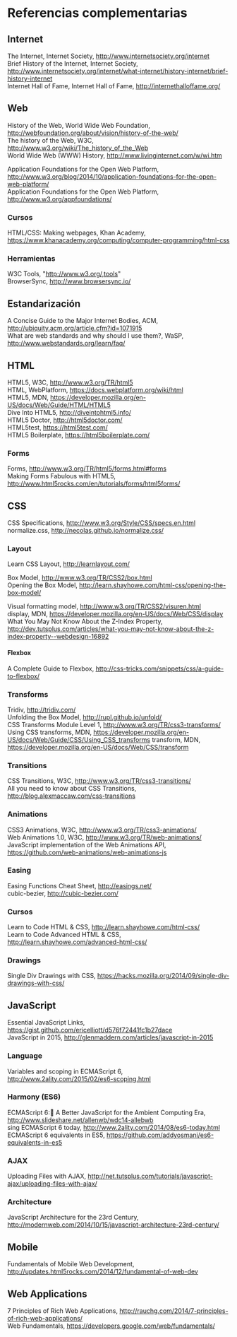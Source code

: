 # Referencias complementarias

## Internet

The Internet, Internet Society, http://www.internetsociety.org/internet  
Brief History of the Internet, Internet Society, http://www.internetsociety.org/internet/what-internet/history-internet/brief-history-internet  
Internet Hall of Fame, Internet Hall of Fame, http://internethalloffame.org/

## Web

History of the Web,  World Wide Web Foundation, http://webfoundation.org/about/vision/history-of-the-web/  
The history of the Web, W3C, http://www.w3.org/wiki/The_history_of_the_Web  
World Wide Web (WWW) History, http://www.livinginternet.com/w/wi.htm

Application Foundations for the Open Web Platform, http://www.w3.org/blog/2014/10/application-foundations-for-the-open-web-platform/  
Application Foundations for the Open Web Platform, http://www.w3.org/appfoundations/  


### Cursos

HTML/CSS: Making webpages, Khan Academy, https://www.khanacademy.org/computing/computer-programming/html-css

### Herramientas

W3C Tools, "http://www.w3.org/,tools"  
BrowserSync, http://www.browsersync.io/  

## Estandarización

A Concise Guide to the Major Internet Bodies, ACM, http://ubiquity.acm.org/article.cfm?id=1071915  
What are web standards and why should I use them?, WaSP, http://www.webstandards.org/learn/faq/  

## HTML

HTML5, W3C, http://www.w3.org/TR/html5  
HTML, WebPlatform, https://docs.webplatform.org/wiki/html  
HTML5, MDN, https://developer.mozilla.org/en-US/docs/Web/Guide/HTML/HTML5  
Dive Into HTML5, http://diveintohtml5.info/  
HTML5 Doctor, http://html5doctor.com/  
HTML5test, https://html5test.com/  
HTML5 Boilerplate, https://html5boilerplate.com/  

### Forms

Forms, http://www.w3.org/TR/html5/forms.html#forms  
Making Forms Fabulous with HTML5, http://www.html5rocks.com/en/tutorials/forms/html5forms/

## CSS

CSS Specifications, http://www.w3.org/Style/CSS/specs.en.html  
normalize.css, http://necolas.github.io/normalize.css/

### Layout

Learn CSS Layout, http://learnlayout.com/  

Box Model, http://www.w3.org/TR/CSS2/box.html  
Opening the Box Model, http://learn.shayhowe.com/html-css/opening-the-box-model/  

Visual formatting model, http://www.w3.org/TR/CSS2/visuren.html  
display, MDN, https://developer.mozilla.org/en-US/docs/Web/CSS/display  
What You May Not Know About the Z-Index Property, http://dev.tutsplus.com/articles/what-you-may-not-know-about-the-z-index-property--webdesign-16892

#### Flexbox

A Complete Guide to Flexbox, http://css-tricks.com/snippets/css/a-guide-to-flexbox/

### Transforms

Tridiv, http://tridiv.com/  
Unfolding the Box Model, http://rupl.github.io/unfold/  
CSS Transforms Module Level 1, http://www.w3.org/TR/css3-transforms/  
Using CSS transforms, MDN, https://developer.mozilla.org/en-US/docs/Web/Guide/CSS/Using_CSS_transforms
transform, MDN, https://developer.mozilla.org/en-US/docs/Web/CSS/transform  

### Transitions

CSS Transitions, W3C, http://www.w3.org/TR/css3-transitions/  
All you need to know about CSS Transitions, http://blog.alexmaccaw.com/css-transitions  

### Animations

CSS3 Animations, W3C, http://www.w3.org/TR/css3-animations/  
Web Animations 1.0, W3C, http://www.w3.org/TR/web-animations/  
JavaScript implementation of the Web Animations API, https://github.com/web-animations/web-animations-js  

### Easing

Easing Functions Cheat Sheet, http://easings.net/  
cubic-bezier, http://cubic-bezier.com/  

### Cursos

Learn to Code HTML & CSS, http://learn.shayhowe.com/html-css/  
Learn to Code Advanced HTML & CSS, http://learn.shayhowe.com/advanced-html-css/

### Drawings

Single Div Drawings with CSS, https://hacks.mozilla.org/2014/09/single-div-drawings-with-css/  

## JavaScript

Essential JavaScript Links, https://gist.github.com/ericelliott/d576f72441fc1b27dace  
JavaScript in 2015, http://glenmaddern.com/articles/javascript-in-2015  

### Language

Variables and scoping in ECMAScript 6, http://www.2ality.com/2015/02/es6-scoping.html

### Harmony (ES6)

ECMAScript 6: A Better JavaScript for the Ambient Computing Era, http://www.slideshare.net/allenwb/wdc14-allebwb  
sing ECMAScript 6 today, http://www.2ality.com/2014/08/es6-today.html  
ECMAScript 6 equivalents in ES5, https://github.com/addyosmani/es6-equivalents-in-es5  

### AJAX

Uploading Files with AJAX, http://net.tutsplus.com/tutorials/javascript-ajax/uploading-files-with-ajax/  

### Architecture

JavaScript Architecture for the 23rd Century, http://modernweb.com/2014/10/15/javascript-architecture-23rd-century/  

## Mobile

Fundamentals of Mobile Web Development, http://updates.html5rocks.com/2014/12/fundamental-of-web-dev  

## Web Applications

7 Principles of Rich Web Applications, http://rauchg.com/2014/7-principles-of-rich-web-applications/  
Web Fundamentals, https://developers.google.com/web/fundamentals/
